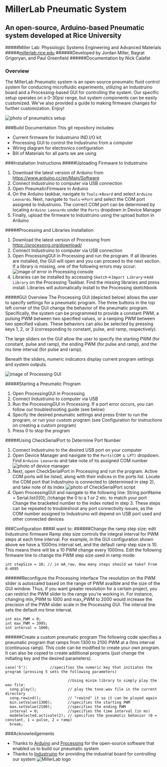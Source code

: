 # MillerLab Pneumatic System
## An open-source, Arduino-based Pneumatic system developed at Rice University


#####Miller Lab: Physiologic Systems Engineering and Advanced Materials
#####[millerlab.rice.edu](http://millerlab.rice.edu)
######Developed by Jordan Miller, Bagrat Grigoryan, and Paul Greenfield
######Documentation by Nick Calafat

### Overview
The MillerLab Pneumatic system is an open-source pneumatic fluid control system for conducting microfluidic experiments, utilizing an Industruino board and a Processing-based GUI for controlling the system.
Our specific setup operates on a 0-30psi range, but system components can be easily customized. We've also provided a guide to making firmware changes for further customization. Enjoy!

![photo of pneumatics setup](PicsVids/OpenSourcePneumaticSystem.jpg)

###Build Documentation
This git repository includes:
- Current firmware for Industruino IND.I/O kit
- Processing GUI to control the Industruino from a computer
- Wiring diagram for electronics configuration
- Bill of Materials for all parts we are using

###Installation Instructions
#####Uploading Firmware to Industruino
1. Download the latest version of Arduino from https://www.arduino.cc/en/Main/Software
2. Connect Industruino to computer via USB connection
3. Open PneumaticFirmware in Arduino
4. On the Arduino taskbar, navigate to `Tools`->`Board` and select `Arduino Leonardo`. Next, navigate to `Tools`->`Port` and select the COM port assigned to Industruino. The correct COM port can be determined by locating `Arduino Leonardo` under the `Ports` dropdown in Device Manager
5. Finally, upload the firmware to Industruino using the upload button in Arduino

#####Processing and Libraries Installation
1. Download the latest version of Processing from https://processing.org/download/
2. Connect Industruino to computer via USB connection
3. Open ProcessingGUI in Processing and run the program. If all libraries are installed, the GUI will open and you can proceed to the next section. 
If a library is missing, one of the following errors may occur:
![image of error in Processing console](PicsVids/ProcessingLibraryError.PNG)
4. Libraries can be installed by accessing `Sketch`->`Import Library`->`Add Library` on the Processing Taskbar. Find the missing libraries and press install. Libraries will automatically install to the Processing sketchbook

#####GUI Overview
The Processing GUI (depicted below) allows the user to specify settings for a pneumatic program. 
The three buttons in the top left corner of the GUI change the behavior of the pneumatic program. Specifically, the system can be programmed to provide a constant PWM, a pulsing PWM between two specified values, or a ramping PWM between two specified values. These behaviors can also be selected by pressing keys 1, 2, or 3 (corresponding to constant, pulse, and ramp, respectively).

The large sliders on the GUI allow the user to specify the starting PWM (for constant, pulse and ramp), the ending PWM (for pulse and ramp), and the ms time interval (for pulse and ramp).

Beneath the sliders, numeric indicators display current program settings and system outputs.

![image of Processing GUI](PicsVids/ProcessingGUI.PNG)


#####Starting a Pneumatic Program
1. Open ProcessingGUI in Processing
2. Connect Industruino to computer via USB
3. Run the ProcessingGUI in Processing. If a port error occurs, you can follow our troubleshooting guide (see below)
4. Specify the desired pneumatic settings and press Enter to run the program, or run your custom program (see Configuration for instructions on creating a custom program)
5. Press 0 to stop the program

#####Using CheckSerialPort to Determine Port Number
1. Connect Industruino to the desired USB port on your computer
2. Open Device Manager and navigate to the `Ports(COM & LPT)` dropdown. Find `Arduino Leonardo` and take note of its assigned COM number
   ![photo of device manager](PicsVids/DeviceManager_PortNo.PNG)
3. Next, open CheckSerialPort in Processing and run the program. Active COM ports will be listed, along with their indices in the ports list. Locate the COM port that Industruino is connected to (determined in step 2), and take note of its index
   ![photo of CheckSerialPort script](PicsVids/CheckSerialPort.PNG)
4. Open ProcessingGUI and navigate to the following line:
		String portName = Serial.list()[0]; //change the 0 to a 1 or 2 etc. to match your port
Change the bracketed number to the index noted in step 3. These steps can be repeated to troubleshoot any port connectivity issues, as the COM number assigned to Industruino will depend on USB port used and other connected devices


###Configuration
####I want to:
######Change the ramp step size: edit Industruino firmware
Ramp step size controls the integral interval for PWM steps at each time interval.
For example, in the GUI configuration shown above we have a 1000ms interval set, and the default ramp step size is 10. This means there will be a 10 PWM change every 1000ms. Edit the following firmware line to change the PWM step size used in ramp mode:
	
    int stepSize = 10; // in mA_raw, How many steps should we take? From 0-4095

  
######Reconfigure the Processing interface
The resolution on the PWM slider is autoscaled based on the range of PWM availble and the size of the GUI window. Thus, if you want greater resolution for a certain project, you can restrict the PWM slider to the range you're working in. For instance, changing min_PWM to 1000 and max_PWM to 2000 would increase the precision of the PWM slider scale in the Processing GUI. The interval line sets the default ms time interval.

	int min_PWM = 0;
	int max_PWM = 3995;
	int interval = 1000;
    
    
######Create a custom pneumatic program
The following code specifies a pneumatic program that ramps from 1300 to 2100 PWM at a 0ms interval (continuous ramp).
This code can be modified to create your own program. It can also be copied to create additional programs (just change the initiating key and the desired parameters).

    case('5'):			//specifies the numeric key that initiates the program (pressing 5 sets the following parameters)

      							//Using minim library to simply play the wav file:
      song.play(); 				// play the tone.wav file in the current directory
      song.rewind(); 			// "rewind" it so it can be played again
      min.setValue(1300);		//specifies the starting PWM
      max.setValue(2100);		//specifies the ending PWM
      interval = 0;				//specifies the time interval (in ms)
      modeSelected.activate(2);	// specifies the pneumatic behavior (0 = constant, 1 = pulse, 2 = ramp)
      break;


###Acknowledgements
- Thanks to [Arduino](https://www.arduino.cc) and [Processing](https://processing.org) for the open-source software that enabled us to build our pneumatic system
- Thanks to [Industruino](https://industruino.com) for providing the industrial board for controlling our system
![MillerLab logo](PicsVids/MillerLab_logo.jpg)